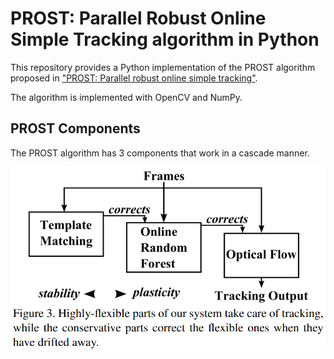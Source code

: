 # PROST: Parallel Robust Online Simple Tracking algorithm in Python

This repository provides a Python implementation of the PROST algorithm proposed in ["PROST: Parallel robust online simple tracking"](https://doi.org/10.1109/CVPR.2010.5540145).

The algorithm is implemented with OpenCV and NumPy.

## PROST Components

The PROST algorithm has 3 components that work in a cascade manner.

![](.github/.img/components.png)
